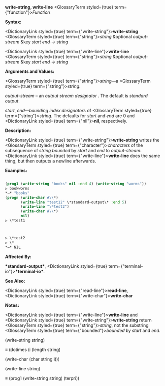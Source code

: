 **write-string, write-line** <GlossaryTerm styled={true} term={"function"}><i>Function</i></GlossaryTerm> 



**Syntax:** 



<DictionaryLink styled={true} term={"write-string"}><b>write-string</b></DictionaryLink> <GlossaryTerm styled={true} term={"string"}><i>string</i></GlossaryTerm> &amp;optional *output-stream* &amp;key *start end → string* 



<DictionaryLink styled={true} term={"write-line"}><b>write-line</b></DictionaryLink> <GlossaryTerm styled={true} term={"string"}><i>string</i></GlossaryTerm> &amp;optional *output-stream* &amp;key *start end → string* 



**Arguments and Values:** 



<GlossaryTerm styled={true} term={"string"}><i>string</i></GlossaryTerm>—a <GlossaryTerm styled={true} term={"string"}><i>string</i></GlossaryTerm>. 



*output-stream* – an *output stream designator* . The default is *standard output*. 



*start*, *end*—*bounding index designators* of <GlossaryTerm styled={true} term={"string"}><i>string</i></GlossaryTerm>. The defaults for *start* and *end* are 0 and <DictionaryLink styled={true} term={"nil"}><b>nil</b></DictionaryLink>, respectively. 



**Description:** 



<DictionaryLink styled={true} term={"write-string"}><b>write-string</b></DictionaryLink> writes the <GlossaryTerm styled={true} term={"character"}><i>characters</i></GlossaryTerm> of the subsequence of *string bounded* by *start* and *end* to *output-stream*. <DictionaryLink styled={true} term={"write-line"}><b>write-line</b></DictionaryLink> does the same thing, but then outputs a newline afterwards. 



**Examples:**
```lisp

(prog1 (write-string "books" nil :end 4) (write-string "worms")) 
▷ bookworms 
*→* "books" 
(progn (write-char #\\*) 
       (write-line "test12" \*standard-output\* :end 5) 
       (write-line "\*test2") 
       (write-char #\\*) 
       nil) 
▷ \*test1 



▷ \*test2 
▷ \* 
*→* NIL 

```
**Affected By:** 



**\*standard-output\***, <DictionaryLink styled={true} term={"terminal-io"}><b>\*terminal-io\*</b></DictionaryLink>. 



**See Also:** 



<DictionaryLink styled={true} term={"read-line"}><b>read-line</b></DictionaryLink>, <DictionaryLink styled={true} term={"write-char"}><b>write-char</b></DictionaryLink> 



**Notes:** 



<DictionaryLink styled={true} term={"write-line"}><b>write-line</b></DictionaryLink> and <DictionaryLink styled={true} term={"write-string"}><b>write-string</b></DictionaryLink> return <GlossaryTerm styled={true} term={"string"}><i>string</i></GlossaryTerm>, not the substring <GlossaryTerm styled={true} term={"bounded"}><i>bounded</i></GlossaryTerm> by *start* and *end*. 



(write-string string) 



*≡* (dotimes (i (length string) 



(write-char (char string i))) 



(write-line string) 



*≡* (prog1 (write-string string) (terpri)) 



